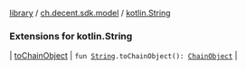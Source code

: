 [library](../../index.md) / [ch.decent.sdk.model](../index.md) / [kotlin.String](./index.md)

### Extensions for kotlin.String

| [toChainObject](to-chain-object.md) | `fun `[`String`](https://kotlinlang.org/api/latest/jvm/stdlib/kotlin/-string/index.html)`.toChainObject(): `[`ChainObject`](../-chain-object/index.md) |

